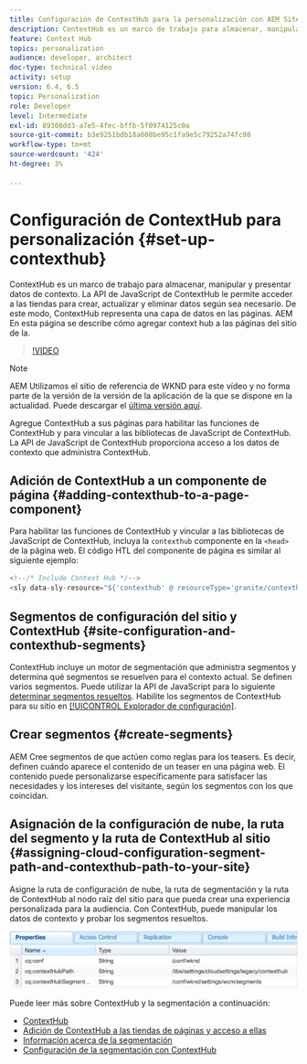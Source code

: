 ```yaml
---
title: Configuración de ContextHub para la personalización con AEM Sites
description: ContextHub es un marco de trabajo para almacenar, manipular y presentar datos de contexto. La API de JavaScript de ContextHub le permite acceder a las tiendas para crear, actualizar y eliminar datos según sea necesario. De este modo, ContextHub representa una capa de datos en las páginas. AEM En esta página se describe cómo agregar context hub a las páginas del sitio de la.
feature: Context Hub
topics: personalization
audience: developer, architect
doc-type: technical video
activity: setup
version: 6.4, 6.5
topic: Personalization
role: Developer
level: Intermediate
exl-id: 89308dd3-a7e5-4fec-bffb-5f0974125c0a
source-git-commit: b3e9251bdb18a008be95c1fa9e5c79252a74fc98
workflow-type: tm+mt
source-wordcount: '424'
ht-degree: 3%

---
```


# Configuración de ContextHub para personalización {#set-up-contexthub}

ContextHub es un marco de trabajo para almacenar, manipular y presentar datos de contexto. La API de JavaScript de ContextHub le permite acceder a las tiendas para crear, actualizar y eliminar datos según sea necesario. De este modo, ContextHub representa una capa de datos en las páginas. AEM En esta página se describe cómo agregar context hub a las páginas del sitio de la.

>[!VIDEO](https://video.tv.adobe.com/v/23765?quality=12&learn=on)

>[!NOTE]
>
>AEM Utilizamos el sitio de referencia de WKND para este vídeo y no forma parte de la versión de la versión de la aplicación de la que se dispone en la actualidad. Puede descargar el [última versión aquí](https://github.com/adobe/aem-guides-wknd/releases).

Agregue ContextHub a sus páginas para habilitar las funciones de ContextHub y para vincular a las bibliotecas de JavaScript de ContextHub. La API de JavaScript de ContextHub proporciona acceso a los datos de contexto que administra ContextHub.

## Adición de ContextHub a un componente de página {#adding-contexthub-to-a-page-component}

Para habilitar las funciones de ContextHub y vincular a las bibliotecas de JavaScript de ContextHub, incluya la `contexthub` componente en la `<head>` de la página web. El código HTL del componente de página es similar al siguiente ejemplo:

```java
<!--/* Include Context Hub */-->
<sly data-sly-resource="${'contexthub' @ resourceType='granite/contexthub/components/contexthub'}"/>
```

## Segmentos de configuración del sitio y ContextHub {#site-configuration-and-contexthub-segments}

ContextHub incluye un motor de segmentación que administra segmentos y determina qué segmentos se resuelven para el contexto actual. Se definen varios segmentos. Puede utilizar la API de JavaScript para lo siguiente [determinar segmentos resueltos](https://helpx.adobe.com/experience-manager/6-5/sites/developing/using/ch-adding.html#DeterminingResolvedContextHubSegments). Habilite los segmentos de ContextHub para su sitio en [[!UICONTROL Explorador de configuración]](https://experienceleague.adobe.com/docs/experience-manager-cloud-service/implementing/developing/configurations.html?lang=es).

## Crear segmentos {#create-segments}

AEM Cree segmentos de que actúen como reglas para los teasers. Es decir, definen cuándo aparece el contenido de un teaser en una página web. El contenido puede personalizarse específicamente para satisfacer las necesidades y los intereses del visitante, según los segmentos con los que coincidan.

## Asignación de la configuración de nube, la ruta del segmento y la ruta de ContextHub al sitio {#assigning-cloud-configuration-segment-path-and-contexthub-path-to-your-site}

Asigne la ruta de configuración de nube, la ruta de segmentación y la ruta de ContextHub al nodo raíz del sitio para que pueda crear una experiencia personalizada para la audiencia. Con ContextHub, puede manipular los datos de contexto y probar los segmentos resueltos.

![CRXDE Lite](assets/crx-de-properties.png)

Puede leer más sobre ContextHub y la segmentación a continuación:

* [ContextHub](https://helpx.adobe.com/experience-manager/6-5/sites/developing/using/contexthub.html)
* [Adición de ContextHub a las tiendas de páginas y acceso a ellas](https://helpx.adobe.com/experience-manager/6-5/sites/developing/using/ch-adding.html)
* [Información acerca de la segmentación](https://helpx.adobe.com/experience-manager/6-5/sites/classic-ui-authoring/using/classic-personalization-campaigns-segmentation.html)
* [Configuración de la segmentación con ContextHub](https://helpx.adobe.com/experience-manager/6-5/sites/administering/using/segmentation.html)
